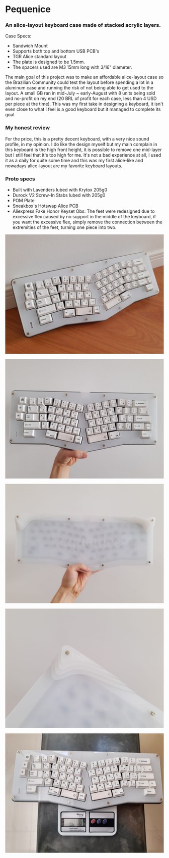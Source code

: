 # Pequenice
### An alice-layout keyboard case made of stacked acrylic layers.
 Case Specs:
* Sandwich Mount
* Supports both top and bottom USB PCB's
* TGR Alice standard layout
* The plate is designed to be 1.5mm.
* The spacers used are M3 15mm long with 3/16" diameter.

The main goal of this project was to make an affordable alice-layout case so the Brazilian Community could test the layout before spending a lot in a aluminum case and running the risk of not being able to get used to the layout.
A small GB ran in mid-July ~ early-August with 8 units being sold and no-profit on my end (20 BRL of profit for each case, less than 4 USD per piece at the time).
This was my first take in designing a keyboard, it isn't even close to what I feel is a good keyboard but it managed to complete its goal.

### My honest review
For the price, this is a pretty decent keyboard, with a very nice sound profile, in my opinion. I do like the design myself but my main complain in this keyboard is the high front height, it is possible to remove one mid-layer but I still feel that it's too high for me. It's not a bad experience at all, I used it as a daily for quite some time and this was my first alice-like and nowadays alice-layout are my favorite keyboard layouts. 

### Proto specs
* Built with Lavenders lubed with Krytox 205g0
* Durock V2 Screw-In Stabs lubed with 205g0
* POM Plate
* Sneakbox's Hotswap Alice PCB
* Aliexpress Fake Honor Keyset
Obs: The feet were redesigned due to excessive flex caused by no support in the middle of the keyboard, if you want the excessive flex, simply remove the connection between the extremities of the feet, turning one piece into two.

![alt-text](https://github.com/niicao/Keyboard-Projects/blob/main/Pequenice/pequenice_ground "Pequenice")

![alt-text](https://github.com/niicao/Keyboard-Projects/blob/main/Pequenice/pequenice_hand "Pequenice on hand")

![alt-text](https://github.com/niicao/Keyboard-Projects/blob/main/Pequenice/pequenice_back.jpg "Pequenice's Bottom")

![alt-text](https://github.com/niicao/Keyboard-Projects/blob/main/Pequenice/pequenice_foot.jpg "Pequenice's Feet")

![alt-text](https://github.com/niicao/Keyboard-Projects/blob/main/Pequenice/pequenice_weight.jpg "Pequenice's Weight")

